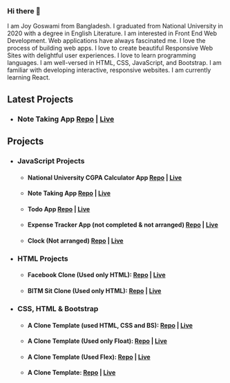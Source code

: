 ### Hi there 👋

I am Joy Goswami from Bangladesh. I graduated from National University in 2020 with a degree in English Literature. I am interested in Front End Web Development. Web applications have always fascinated me. I love the process of building web apps. I love to create beautiful Responsive Web Sites with delightful user experiences. I love to learn programming languages. I am well-versed in HTML, CSS, JavaScript, and Bootstrap. I am familiar with developing interactive, responsive websites. I am currently learning React.
## Latest Projects
- ### Note Taking App [Repo](https://github.com/JoyGoswami/note-taking-app) | [Live](https://joygoswami.github.io/note-taking-app/)
## Projects
- ### JavaScript Projects
    - #### National University CGPA Calculator App [Repo](https://github.com/JoyGoswami/national-university-cgpa-calculator) | [Live](https://joygoswami.github.io/national-university-cgpa-calculator/)
    - #### Note Taking App [Repo](https://github.com/JoyGoswami/note-taking-app) | [Live](https://joygoswami.github.io/note-taking-app/)
    - #### Todo App [Repo](https://github.com/JoyGoswami/Todo-App) | [Live](https://joygoswami.github.io/Todo-App/)
    - #### Expense Tracker App (not completed & not arranged) [Repo](https://github.com/JoyGoswami/expense-traker) | [Live](https://joygoswami.github.io/expense-traker/)
    - #### Clock (Not arranged) [Repo](https://github.com/JoyGoswami/analog-clock) | [Live](https://joygoswami.github.io/analog-clock/)
- ### HTML Projects
   - #### Facebook Clone (Used only HTML): [Repo](https://github.com/JoyGoswami/facebook-clone-html) | [Live](https://joygoswami.github.io/facebook-clone-html/)
   - #### BITM Sit Clone (Used only HTML): [Repo](https://github.com/JoyGoswami/bitm-website-clone-html) | [Live](https://joygoswami.github.io/bitm-website-clone-html/)
- ### CSS, HTML & Bootstrap
    - #### A Clone Template (used HTML, CSS and BS): [Repo](https://github.com/JoyGoswami/third-assessment) | [Live](https://joygoswami.github.io/third-assessment/)
    - #### A Clone Template (Used only Float): [Repo](https://github.com/JoyGoswami/JoyGoswami_0400036694) | [Live](https://joygoswami.github.io/JoyGoswami_0400036694/)
    - #### A Clone Template (Used Flex): [Repo](https://github.com/JoyGoswami/JoyGoswami_0400036694-academia) | [Live](https://joygoswami.github.io/JoyGoswami_0400036694-academia/)
    - #### A Clone Template: [Repo](https://github.com/JoyGoswami/onu) | [Live](https://joygoswami.github.io/onu/)


